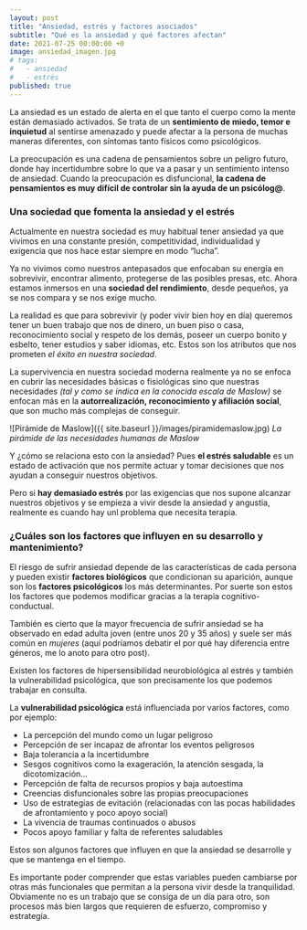 ```yaml
---
layout: post
title: "Ansiedad, estrés y factores asociados"
subtitle: "Qué es la ansiedad y qué factores afectan"
date: 2021-07-25 00:00:00 +0
image: ansiedad_imagen.jpg
# tags:
#   - ansiedad
#   - estrés
published: true
---
```


La ansiedad es un estado de alerta en el que tanto el cuerpo como la mente están demasiado activados. Se trata de un **sentimiento de miedo, temor e inquietud** al sentirse amenazado y puede afectar a la persona de muchas maneras diferentes, con síntomas tanto físicos como psicológicos. 

<!-- more -->

La preocupación es una cadena de pensamientos sobre un peligro futuro, donde hay incertidumbre sobre lo que va a pasar y un sentimiento intenso de ansiedad. Cuando la preocupación es disfuncional, **la cadena de pensamientos es muy difícil de controlar sin la ayuda de un psicólog@**. 

### Una sociedad que fomenta la ansiedad y el estrés

Actualmente en nuestra sociedad es muy habitual tener ansiedad ya que vivimos en una constante presión, competitividad, individualidad y exigencia que nos hace estar siempre en modo “lucha”. 

Ya no vivimos como nuestros antepasados que enfocaban su energía en sobrevivir, encontrar alimento, protegerse de las posibles presas, etc. Ahora estamos inmersos en una **sociedad del rendimiento**, desde pequeños, ya se nos compara y se nos exige mucho.

La realidad es que para sobrevivir (y poder vivir bien hoy en día) queremos tener un buen trabajo que nos de dinero, un buen piso o casa, reconocimiento social y respeto de los demás, poseer un cuerpo bonito y esbelto, tener estudios y saber idiomas, etc. Estos son los atributos que nos prometen *el éxito en nuestra sociedad*. 

La supervivencia en nuestra sociedad moderna realmente ya no se enfoca en cubrir las necesidades básicas o fisiológicas sino que nuestras necesidades *(tal y como se indica en la conocida escala de Maslow)* se enfocan más en la **autorrealización, reconocimiento y afiliación social**, que son mucho más complejas de conseguir. 

![Pirámide de Maslow]({{ site.baseurl }}/images/piramidemaslow.jpg)
*La pirámide de las necesidades humanas de Maslow*

Y ¿cómo se relaciona esto con la ansiedad? Pues **el estrés saludable** es un estado de activación que nos permite actuar y tomar decisiones que nos ayudan a conseguir nuestros objetivos. 

Pero si **hay demasiado estrés** por las exigencias que nos supone alcanzar nuestros objetivos y se empieza a vivir desde la ansiedad y angustia, realmente es cuando hay unl problema que necesita terapia. 

### ¿Cuáles son los factores que influyen en su desarrollo y mantenimiento?

El riesgo de sufrir ansiedad depende de las características de cada persona y pueden existir **factores biológicos** que condicionan su aparición, aunque son los **factores psicológicos** los más determinantes. Por suerte son estos los factores que podemos modificar gracias a la terapia cognitivo-conductual. 

También es cierto que la mayor frecuencia de sufrir ansiedad se ha observado en edad adulta joven (entre unos 20 y 35 años) y suele ser más común en *mujeres* (aquí podríamos debatir el por qué hay diferencia entre géneros, me lo anoto para otro post).

Existen los factores de hipersensibilidad neurobiológica al estrés y también la vulnerabilidad psicológica, que son precisamente los que podemos trabajar en consulta.

La **vulnerabilidad psicológica** está influenciada por varios factores, como por ejemplo:

- La percepción del mundo como un lugar peligroso
- Percepción de ser incapaz de afrontar los eventos peligrosos
- Baja tolerancia a la incertidumbre
- Sesgos cognitivos como la exageración, la atención sesgada, la dicotomización...
- Percepción de falta de recursos propios y baja autoestima
- Creencias disfuncionales sobre las propias preocupaciones
- Uso de estrategias de evitación (relacionadas con las pocas habilidades de afrontamiento y poco apoyo social)
- La vivencia de traumas continuados o abusos
- Pocos apoyo familiar y falta de referentes saludables

Estos son algunos factores que influyen en que la ansiedad se desarrolle y que se mantenga en el tiempo.

Es importante poder comprender que estas variables pueden cambiarse por otras más funcionales que permitan a la persona vivir desde la tranquilidad. Obviamente no es un trabajo que se consiga de un día para otro, son procesos más bien largos que requieren de esfuerzo, compromiso y estrategia. 
